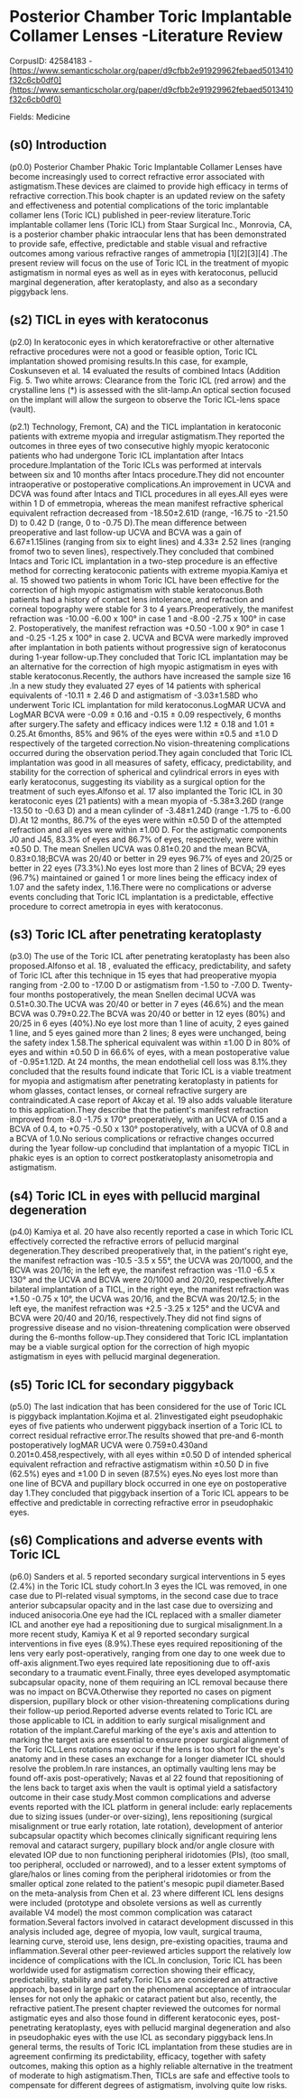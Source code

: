 # Posterior Chamber Toric Implantable Collamer Lenses -Literature Review

CorpusID: 42584183 - [https://www.semanticscholar.org/paper/d9cfbb2e91929962febaed5013410f32c6cb0df0](https://www.semanticscholar.org/paper/d9cfbb2e91929962febaed5013410f32c6cb0df0)

Fields: Medicine

## (s0) Introduction
(p0.0) Posterior Chamber Phakic Toric Implantable Collamer Lenses have become increasingly used to correct refractive error associated with astigmatism.These devices are claimed to provide high efficacy in terms of refractive correction.This book chapter is an updated review on the safety and effectiveness and potential complications of the toric implantable collamer lens (Toric ICL) published in peer-review literature.Toric implantable collamer lens (Toric ICL) from Staar Surgical Inc., Monrovia, CA, is a posterior chamber phakic intraocular lens that has been demonstrated to provide safe, effective, predictable and stable visual and refractive outcomes among various refractive ranges of ammetropia [1][2][3][4] .The present review will focus on the use of Toric ICL in the treatment of myopic astigmatism in normal eyes as well as in eyes with keratoconus, pellucid marginal degeneration, after keratoplasty, and also as a secondary piggyback lens.
## (s2) TICL in eyes with keratoconus
(p2.0) In keratoconic eyes in which keratorefractive or other alternative refractive procedures were not a good or feasible option, Toric ICL implantation showed promising results.In this case, for example, Coskunseven et al. 14 evaluated the results of combined Intacs (Addition Fig. 5. Two white arrows: Clearance from the Toric ICL (red arrow) and the crystalline lens (*) is assessed with the slit-lamp.An optical section focused on the implant will allow the surgeon to observe the Toric ICL-lens space (vault).

(p2.1) Technology, Fremont, CA) and the TICL implantation in keratoconic patients with extreme myopia and irregular astigmatism.They reported the outcomes in three eyes of two consecutive highly myopic keratoconic patients who had undergone Toric ICL implantation after Intacs procedure.Implantation of the Toric ICLs was performed at intervals between six and 10 months after Intacs procedure.They did not encounter intraoperative or postoperative complications.An improvement in UCVA and DCVA was found after Intacs and TICL procedures in all eyes.All eyes were within 1 D of emmetropia, whereas the mean manifest refractive spherical equivalent refraction decreased from -18.50±2.61D (range, -16.75 to -21.50 D) to 0.42 D (range, 0 to -0.75 D).The mean difference between preoperative and last follow-up UCVA and BCVA was a gain of 6.67±1.15lines (ranging from six to eight lines) and 4.33± 2.52 lines (ranging fromof two to seven lines), respectively.They concluded that combined Intacs and Toric ICL implantation in a two-step procedure is an effective method for correcting keratoconic patients with extreme myopia.Kamiya et al. 15 showed two patients in whom Toric ICL have been effective for the correction of high myopic astigmatism with stable keratoconus.Both patients had a history of contact lens intolerance, and refraction and corneal topography were stable for 3 to 4 years.Preoperatively, the manifest refraction was -10.00 -6.00 x 100° in case 1 and -8.00 -2.75 x 100° in case 2. Postoperatively, the manifest refraction was +0.50 -1.00 x 90° in case 1 and -0.25 -1.25 x 100° in case 2. UCVA and BCVA were markedly improved after implantation in both patients without progressive sign of keratoconus during 1-year follow-up.They concluded that Toric ICL implantation may be an alternative for the correction of high myopic astigmatism in eyes with stable keratoconus.Recently, the authors have increased the sample size 16 .In a new study they evaluated 27 eyes of 14 patients with spherical equivalents of -10.11 ± 2.46 D and astigmatism of -3.03±1.58D who underwent Toric ICL implantation for mild keratoconus.LogMAR UCVA and LogMAR BCVA were -0.09 ± 0.16 and -0.15 ± 0.09 respectively, 6 months after surgery.The safety and efficacy indices were 1.12 ± 0.18 and 1.01 ± 0.25.At 6months, 85% and 96% of the eyes were within ±0.5 and ±1.0 D respectively of the targeted correction.No vision-threatening complications occurred during the observation period.They again concluded that Toric ICL implantation was good in all measures of safety, efficacy, predictability, and stability for the correction of spherical and cylindrical errors in eyes with early keratoconus, suggesting its viability as a surgical option for the treatment of such eyes.Alfonso et al. 17 also implanted the Toric ICL in 30 keratoconic eyes (21 patients) with a mean myopia of -5.38±3.26D (range -13.50 to -0.63 D) and a mean cylinder of -3.48±1.24D (range -1.75 to -6.00 D).At 12 months, 86.7% of the eyes were within ±0.50 D of the attempted refraction and all eyes were within ±1.00 D. For the astigmatic components J0 and J45, 83.3% of eyes and 86.7% of eyes, respectively, were within ±0.50 D. The mean Snellen UCVA was 0.81±0.20 and the mean BCVA, 0.83±0.18;BCVA was 20/40 or better in 29 eyes 96.7% of eyes and 20/25 or better in 22 eyes (73.3%).No eyes lost more than 2 lines of BCVA; 29 eyes (96.7%) maintained or gained 1 or more lines being the efficacy index of 1.07 and the safety index, 1.16.There were no complications or adverse events concluding that Toric ICL implantation is a predictable, effective procedure to correct ametropia in eyes with keratoconus.
## (s3) Toric ICL after penetrating keratoplasty
(p3.0) The use of the Toric ICL after penetrating keratoplasty has been also proposed.Alfonso et al. 18 , evaluated the efficacy, predictability, and safety of Toric ICL after this technique in 15 eyes that had preoperative myopia ranging from -2.00 to -17.00 D or astigmatism from -1.50 to -7.00 D. Twenty-four months postoperatively, the mean Snellen decimal UCVA was 0.51±0.30.The UCVA was 20/40 or better in 7 eyes (46.6%) and the mean BCVA was 0.79±0.22.The BCVA was 20/40 or better in 12 eyes (80%) and 20/25 in 6 eyes (40%).No eye lost more than 1 line of acuity, 2 eyes gained 1 line, and 5 eyes gained more than 2 lines; 8 eyes were unchanged, being the safety index 1.58.The spherical equivalent was within ±1.00 D in 80% of eyes and within ±0.50 D in 66.6% of eyes, with a mean postoperative value of -0.95±1.12D. At 24 months, the mean endothelial cell loss was 8.1%.they concluded that the results found indicate that Toric ICL is a viable treatment for myopia and astigmatism after penetrating keratoplasty in patients for whom glasses, contact lenses, or corneal refractive surgery are contraindicated.A case report of Akcay et al. 19 also adds valuable literature to this application.They describe that the patient's manifest refraction improved from -8.0 -1.75 x 170° preoperatively, with an UCVA of 0.15 and a BCVA of 0.4, to +0.75 -0.50 x 130° postoperatively, with a UCVA of 0.8 and a BCVA of 1.0.No serious complications or refractive changes occurred during the 1year follow-up concludind that implantation of a myopic TICL in phakic eyes is an option to correct postkeratoplasty anisometropia and astigmatism.
## (s4) Toric ICL in eyes with pellucid marginal degeneration
(p4.0) Kamiya et al. 20 have also recently reported a case in which Toric ICL effectively corrected the refractive errors of pellucid marginal degeneration.They described preoperatively that, in the patient's right eye, the manifest refraction was -10.5 -3.5 x 55°, the UCVA was 20/1000, and the BCVA was 20/16; in the left eye, the manifest refraction was -11.0 -6.5 x 130° and the UCVA and BCVA were 20/1000 and 20/20, respectively.After bilateral implantation of a TICL, in the right eye, the manifest refraction was +1.50 -0.75 x 10°, the UCVA was 20/16, and the BCVA was 20/12.5; in the left eye, the manifest refraction was +2.5 -3.25 x 125° and the UCVA and BCVA were 20/40 and 20/16, respectively.They did not find signs of progressive disease and no vision-threatening complication were observed during the 6-months follow-up.They considered that Toric ICL implantation may be a viable surgical option for the correction of high myopic astigmatism in eyes with pellucid marginal degeneration.
## (s5) Toric ICL for secondary piggyback
(p5.0) The last indication that has been considered for the use of Toric ICL is piggyback implantation.Kojima et al. 21investigated eight pseudophakic eyes of five patients who underwent piggyback insertion of a Toric ICL to correct residual refractive error.The results showed that pre-and 6-month postoperatively logMAR UCVA were 0.759±0.430and 0.201±0.458,respectively, with all eyes within ±0.50 D of intended spherical equivalent refraction and refractive astigmatism within ±0.50 D in five (62.5%) eyes and ±1.00 D in seven (87.5%) eyes.No eyes lost more than one line of BCVA and pupillary block occurred in one eye on postoperative day 1.They concluded that piggyback insertion of a Toric ICL appears to be effective and predictable in correcting refractive error in pseudophakic eyes.
## (s6) Complications and adverse events with Toric ICL
(p6.0) Sanders et al. 5 reported secondary surgical interventions in 5 eyes (2.4%) in the Toric ICL study cohort.In 3 eyes the ICL was removed, in one case due to PI-related visual symptoms, in the second case due to trace anterior subcapsular opacity and in the last case due to oversizing and induced anisocoria.One eye had the ICL replaced with a smaller diameter ICL and another eye had a repositioning due to surgical misalignment.In a more recent study, Kamiya K et al 9 reported secondary surgical interventions in five eyes (8.9%).These eyes required repositioning of the lens very early post-operatively, ranging from one day to one week due to off-axis alignment.Two eyes required late repositioning due to off-axis secondary to a traumatic event.Finally, three eyes developed asymptomatic subcapsular opacity, none of them requiring an ICL removal because there was no impact on BCVA.Otherwise they reported no cases on pigment dispersion, pupillary block or other vision-threatening complications during their follow-up period.Reported adverse events related to Toric ICL are those applicable to ICL in addition to early surgical misalignment and rotation of the implant.Careful marking of the eye's axis and attention to marking the target axis are essential to ensure proper surgical alignment of the Toric ICL.Lens rotations may occur if the lens is too short for the eye's anatomy and in these cases an exchange for a longer diameter ICL should resolve the problem.In rare instances, an optimally vaulting lens may be found off-axis post-operatively; Navas et al 22 found that repositioning of the lens back to target axis when the vault is optimal yield a satisfactory outcome in their case study.Most common complications and adverse events reported with the ICL platform in general include: early replacements due to sizing issues (under-or over-sizing), lens repositioning (surgical misalignment or true early rotation, late rotation), development of anterior subcapsular opactity which becomes clinically significant requiring lens removal and cataract surgery, pupillary block and/or angle closure with elevated IOP due to non functioning peripheral iridotomies (PIs), (too small, too peripheral, occluded or narrowed), and to a lesser extent symptoms of glare/halos or lines coming from the peripheral iridotomies or from the smaller optical zone related to the patient's mesopic pupil diameter.Based on the meta-analysis from Chen et al. 23 where different ICL lens designs were included (prototype and obsolete versions as well as currently available V4 model) the most common complication was cataract formation.Several factors involved in cataract development discussed in this analysis included age, degree of myopia, low vault, surgical trauma, learning curve, steroid use, lens design, pre-existing opacities, trauma and inflammation.Several other peer-reviewed articles support the relatively low incidence of complications with the ICL.In conclusion, Toric ICL has been worldwide used for astigmatism correction showing their efficacy, predictability, stability and safety.Toric ICLs are considered an attractive approach, based in large part on the phenomenal acceptance of intraocular lenses for not only the aphakic or cataract patient but also, recently, the refractive patient.The present chapter reviewed the outcomes for normal astigmatic eyes and also those found in different keratoconic eyes, post-penetrating keratoplasty, eyes with pellucid marginal degeneration and also in pseudophakic eyes with the use ICL as secondary piggyback lens.In general terms, the results of Toric ICL implantation from these studies are in agreement confirming its predictability, efficacy, together with safety outcomes, making this option as a highly reliable alternative in the treatment of moderate to high astigmatism.Then, TICLs are safe and effective tools to compensate for different degrees of astigmatism, involving quite low risks.
